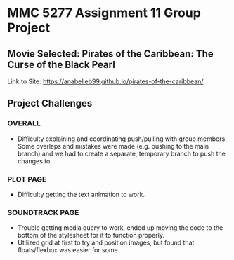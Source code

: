 # MMC 5277 Assignment 11 Group Project
## Movie Selected: Pirates of the Caribbean: The Curse of the Black Pearl

Link to Site: https://anabelleb99.github.io/pirates-of-the-caribbean/

## Project Challenges
### OVERALL
- Difficulty explaining and coordinating push/pulling with group members. Some overlaps and mistakes were made (e.g. pushing to the main branch) and we had to create a separate, temporary branch to push the changes to.

### PLOT PAGE
- Difficulty getting the text animation to work.

### SOUNDTRACK PAGE
- Trouble getting media query to work, ended up moving the code to the bottom of the stylesheet for it to function properly.
- Utilized grid at first to try and position images, but found that floats/flexbox was easier for some.